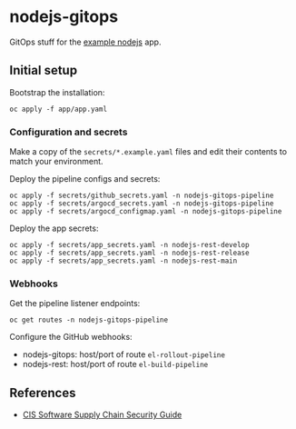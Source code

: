 # nodejs-gitops

GitOps stuff for the [example nodejs](https://github.com/redhat-capgemini-exchange/nodejs-rest) app.


## Initial setup

Bootstrap the installation:

```shell
oc apply -f app/app.yaml
```

### Configuration and secrets

Make a copy of the `secrets/*.example.yaml` files and edit their contents to match your environment.

Deploy the pipeline configs and secrets:

```shell
oc apply -f secrets/github_secrets.yaml -n nodejs-gitops-pipeline
oc apply -f secrets/argocd_secrets.yaml -n nodejs-gitops-pipeline
oc apply -f secrets/argocd_configmap.yaml -n nodejs-gitops-pipeline

```

Deploy the app secrets:

```shell
oc apply -f secrets/app_secrets.yaml -n nodejs-rest-develop
oc apply -f secrets/app_secrets.yaml -n nodejs-rest-release
oc apply -f secrets/app_secrets.yaml -n nodejs-rest-main
```

### Webhooks

Get the pipeline listener endpoints:

```shell
oc get routes -n nodejs-gitops-pipeline
```

Configure the GitHub webhooks:

* nodejs-gitops: host/port of route `el-rollout-pipeline`
* nodejs-rest: host/port of route `el-build-pipeline`


## References

* [CIS Software Supply Chain Security Guide](https://github.com/aquasecurity/chain-bench/blob/main/docs/CIS-Software-Supply-Chain-Security-Guide-v1.0.pdf)
